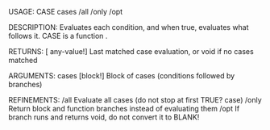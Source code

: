 USAGE:
     CASE cases /all /only /opt

DESCRIPTION:
     Evaluates each condition, and when true, evaluates what follows it.
     CASE is a function .

RETURNS: [<opt> any-value!]
    Last matched case evaluation, or void if no cases matched

ARGUMENTS:
    cases [block!]
        Block of cases (conditions followed by branches)

REFINEMENTS:
    /all
        Evaluate all cases (do not stop at first TRUE? case)
    /only
        Return block and function branches instead of evaluating them
    /opt
        If branch runs and returns void, do not convert it to BLANK!
